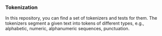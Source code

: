 ### Tokenization
In this repository, you can find a set of tokenizers and tests for them. The tokenizers segment a given text into tokens of different types, e.g., alphabetic, numeric, alphanumeric sequences, punctuation.
